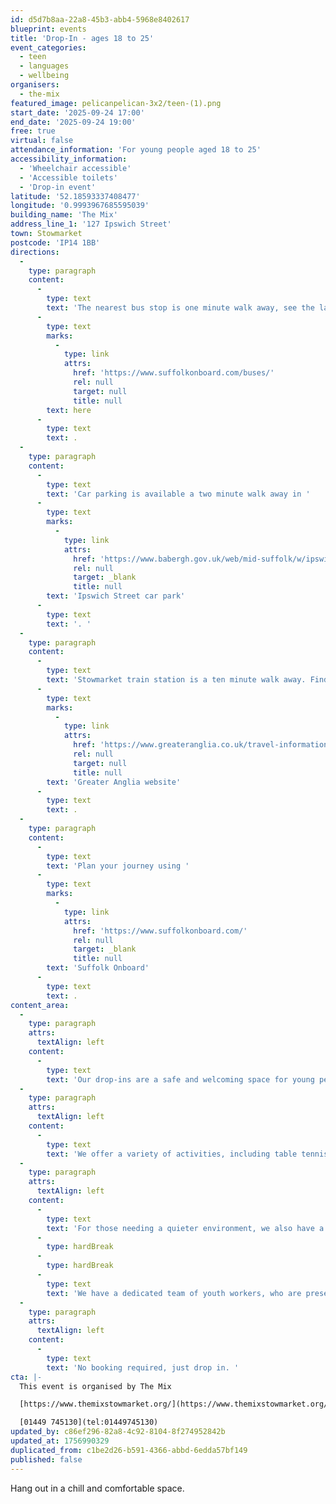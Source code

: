 ```yaml
---
id: d5d7b8aa-22a8-45b3-abb4-5968e8402617
blueprint: events
title: 'Drop-In - ages 18 to 25'
event_categories:
  - teen
  - languages
  - wellbeing
organisers:
  - the-mix
featured_image: pelicanpelican-3x2/teen-(1).png
start_date: '2025-09-24 17:00'
end_date: '2025-09-24 19:00'
free: true
virtual: false
attendance_information: 'For young people aged 18 to 25'
accessibility_information:
  - 'Wheelchair accessible'
  - 'Accessible toilets'
  - 'Drop-in event'
latitude: '52.18593337408477'
longitude: '0.9993967685595039'
building_name: 'The Mix'
address_line_1: '127 Ipswich Street'
town: Stowmarket
postcode: 'IP14 1BB'
directions:
  -
    type: paragraph
    content:
      -
        type: text
        text: 'The nearest bus stop is one minute walk away, see the latest bus timetables '
      -
        type: text
        marks:
          -
            type: link
            attrs:
              href: 'https://www.suffolkonboard.com/buses/'
              rel: null
              target: null
              title: null
        text: here
      -
        type: text
        text: .
  -
    type: paragraph
    content:
      -
        type: text
        text: 'Car parking is available a two minute walk away in '
      -
        type: text
        marks:
          -
            type: link
            attrs:
              href: 'https://www.babergh.gov.uk/web/mid-suffolk/w/ipswich-street-car-park-1'
              rel: null
              target: _blank
              title: null
        text: 'Ipswich Street car park'
      -
        type: text
        text: '. '
  -
    type: paragraph
    content:
      -
        type: text
        text: 'Stowmarket train station is a ten minute walk away. Find up to date train times on the '
      -
        type: text
        marks:
          -
            type: link
            attrs:
              href: 'https://www.greateranglia.co.uk/travel-information/station-information/smk'
              rel: null
              target: null
              title: null
        text: 'Greater Anglia website'
      -
        type: text
        text: .
  -
    type: paragraph
    content:
      -
        type: text
        text: 'Plan your journey using '
      -
        type: text
        marks:
          -
            type: link
            attrs:
              href: 'https://www.suffolkonboard.com/'
              rel: null
              target: _blank
              title: null
        text: 'Suffolk Onboard'
      -
        type: text
        text: .
content_area:
  -
    type: paragraph
    attrs:
      textAlign: left
    content:
      -
        type: text
        text: 'Our drop-ins are a safe and welcoming space for young people to hang out, meet new friends, chat to our youth workers, and most importantly, have fun.'
  -
    type: paragraph
    attrs:
      textAlign: left
    content:
      -
        type: text
        text: 'We offer a variety of activities, including table tennis, pool, video games, board games, arts and crafts, plus additional activities planned by our team (like football or Dodgeball).'
  -
    type: paragraph
    attrs:
      textAlign: left
    content:
      -
        type: text
        text: 'For those needing a quieter environment, we also have a designated ‘quiet space’ available to use.'
      -
        type: hardBreak
      -
        type: hardBreak
      -
        type: text
        text: 'We have a dedicated team of youth workers, who are present and available to have a chat, help and support, or to signpost young people to other support, both internally and externally. Our youth workers also hold qualifications in Mental Health First Aid, Safeguarding, First Aid, C-Card, and more.'
  -
    type: paragraph
    attrs:
      textAlign: left
    content:
      -
        type: text
        text: 'No booking required, just drop in. '
cta: |-
  This event is organised by The Mix

  [https://www.themixstowmarket.org/](https://www.themixstowmarket.org/) 

  [01449 745130](tel:01449745130)
updated_by: c86ef296-82a8-4c92-8104-8f274952842b
updated_at: 1756990329
duplicated_from: c1be2d26-b591-4366-abbd-6edda57bf149
published: false
---
```

Hang out in a chill and comfortable space.